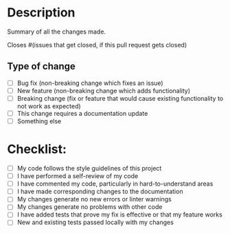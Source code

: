 # Description

Summary of all the changes made.

Closes #(issues that get closed, if this pull request gets closed)

## Type of change

<!-- Select the relevant option(s) -->

- [ ] Bug fix (non-breaking change which fixes an issue)
- [ ] New feature (non-breaking change which adds functionality)
- [ ] Breaking change (fix or feature that would cause existing functionality to not work as expected)
- [ ] This change requires a documentation update
- [ ] Something else

# Checklist:

- [ ] My code follows the style guidelines of this project
- [ ] I have performed a self-review of my code
- [ ] I have commented my code, particularly in hard-to-understand areas
- [ ] I have made corresponding changes to the documentation
- [ ] My changes generate no new errors or linter warnings
- [ ] My changes generate no problems with other code
- [ ] I have added tests that prove my fix is effective or that my feature works
- [ ] New and existing tests passed locally with my changes
